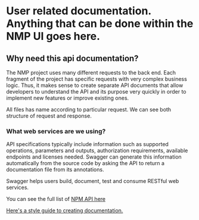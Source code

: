 # User related documentation. Anything that can be done within the NMP UI goes here.

## Why need this api documentation?

The NMP project uses many different requests to the back end. Each fragment of the project has specific requests with very complex business logic. Thus, it makes sense to create separate API documents that allow developers to understand the API and its purpose very quickly in order to implement new features or improve existing ones.

All files has name according to particular request. We can see both structure of request and response.

### What web services are we using?

API specifications typically include information such as supported operations, parameters and outputs, authorization requirements, available endpoints and licenses needed. Swagger can generate this information automatically from the source code by asking the API to return a documentation file from its annotations.

Swagger helps users build, document, test and consume RESTful web services.

You can see the full list of [NPM API here](https://dev-rimbal.resty-app.dev/api/documentation?pass=nmp-swagger)

[Here's a style guide to creating documentation.](../index.md)
